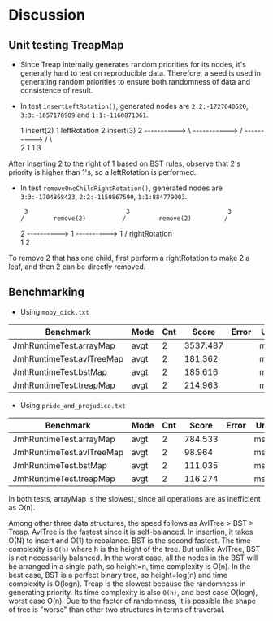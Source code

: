 # Discussion

## Unit testing TreapMap
- Since Treap internally generates random priorities for its nodes, it's generally hard to test on reproducible data. Therefore, a seed is used in generating random priorities to ensure both randomness of data and consistence of result.

- In test `insertLeftRotation()`, generated nodes are `2:2:-1727040520`, `3:3:-1657178909` and `1:1:-1160871061`.

   1      insert(2)       1       leftRotation        2       insert(3)         2
         ---------->       \      ----------->       /       ---------->       / \     
                            2                       1                         1   3

After inserting 2 to the right of 1 based on BST rules, observe that 2's priority is higher than 1's, so a leftRotation is performed.

- In test `removeOneChildRightRotation()`, generated nodes are `3:3:-1704868423`, `2:2:-1150867590`, `1:1:884779003`.
       
       3                           3                           3
      /        remove(2)          /         remove(2)         /
     2        ---------->        1         ---------->       1
    /        rightRotation        \
   1                               2

To remove 2 that has one child, first perform a rightRotation to make 2 a leaf, and then 2 can be directly removed.

## Benchmarking
- Using `moby_dick.txt`

| Benchmark                 | Mode | Cnt | Score    | Error | Units |
|---------------------------|------|-----|----------|-------|-------|
| JmhRuntimeTest.arrayMap   | avgt | 2   | 3537.487 |       | ms/op |
| JmhRuntimeTest.avlTreeMap | avgt | 2   | 181.362  |       | ms/op |
| JmhRuntimeTest.bstMap     | avgt | 2   | 185.616  |       | ms/op |
| JmhRuntimeTest.treapMap   | avgt | 2   | 214.963  |       | ms/op | 

- Using `pride_and_prejudice.txt`

| Benchmark                 | Mode | Cnt | Score   | Error | Units |
|---------------------------|------|-----|---------|-------|-------|
| JmhRuntimeTest.arrayMap   | avgt | 2   | 784.533 |       | ms/op |
| JmhRuntimeTest.avlTreeMap | avgt | 2   | 98.964  |       | ms/op |
| JmhRuntimeTest.bstMap     | avgt | 2   | 111.035 |       | ms/op |
| JmhRuntimeTest.treapMap   | avgt | 2   | 116.274 |       | ms/op |

In both tests, arrayMap is the slowest, since all operations are as inefficient as O(n).

Among other three data structures, the speed follows as AvlTree > BST > Treap.
AvlTree is the fastest since it is self-balanced. In insertion, it takes O(N) to insert and O(1) to rebalance.
BST is the second fastest. The time complexity is `O(h)` where h is the height of the tree. But unlike AvlTree, BST is not necessarily balanced. In the worst case, all the nodes in the BST will be arranged in a single path, so height=n, time complexity is O(n). In the best case, BST is a perfect binary tree, so height=log(n) and time complexity is O(logn).
Treap is the slowest because the randomness in generating priority. Its time complexity is also `O(h)`, and best case O(logn), worst case O(n). Due to the factor of randomness, it is possible the shape of tree is "worse" than other two structures in terms of traversal.